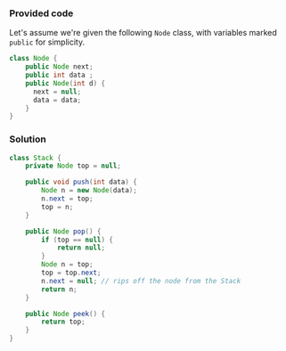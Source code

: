 ### Provided code

Let's assume we're given the following `Node` class, with variables marked `public` for simplicity.

```java
class Node {
    public Node next;
    public int data ;
    public Node(int d) {
      next = null;
      data = data;
    }
}
```

### Solution

```java
class Stack {
    private Node top = null;

    public void push(int data) {
        Node n = new Node(data);
        n.next = top;
        top = n;
    }

    public Node pop() {
        if (top == null) {
            return null;
        }
        Node n = top;
        top = top.next;
        n.next = null; // rips off the node from the Stack
        return n;
    }

    public Node peek() {
        return top;
    }
}
```
